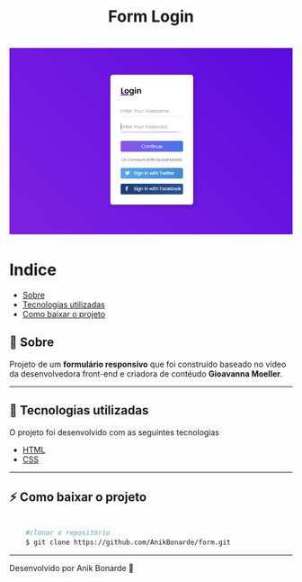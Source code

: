 <h1 align="center">Form Login</h1>

<h1>
    <img src= "public/img.PNG">
</h1>

# Indice
- [Sobre](#sobre)
- [Tecnologias utilizadas](#tecnologias-utilizadas)
- [Como baixar o projeto](#Como-baixar-o-projeto)

## 📄 Sobre

Projeto de um **formulário responsivo** que foi construído baseado no vídeo da desenvolvedora front-end e criadora de contéudo **Gioavanna Moeller**.

---
## 🚀 Tecnologias utilizadas

O projeto foi desenvolvido com as seguintes tecnologias

- [HTML](https://developer.mozilla.org/pt-BR/docs/Web/HTML)
- [CSS](https://developer.mozilla.org/pt-BR/docs/Web/CSS)

---
## ⚡ Como baixar o projeto

```bash

    #clonar o repositório
    $ git clone https://github.com/AnikBonarde/form.git


```

---
Desenvolvido por Anik Bonarde 🌻



